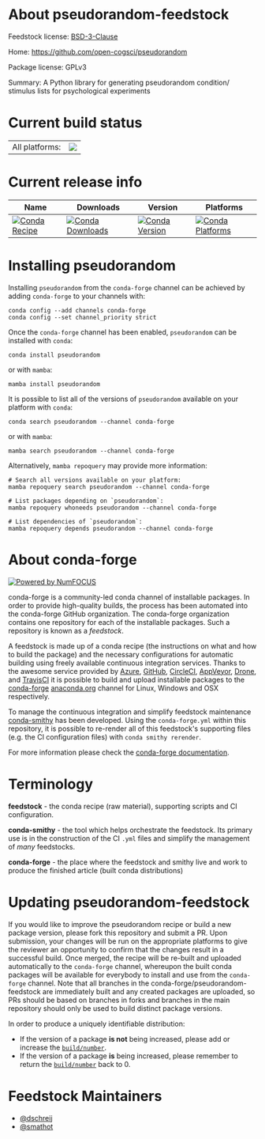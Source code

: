 About pseudorandom-feedstock
============================

Feedstock license: [BSD-3-Clause](https://github.com/conda-forge/pseudorandom-feedstock/blob/main/LICENSE.txt)

Home: https://github.com/open-cogsci/pseudorandom

Package license: GPLv3

Summary: A Python library for generating pseudorandom condition/ stimulus lists for psychological experiments

Current build status
====================


<table><tr><td>All platforms:</td>
    <td>
      <a href="https://dev.azure.com/conda-forge/feedstock-builds/_build/latest?definitionId=9265&branchName=main">
        <img src="https://dev.azure.com/conda-forge/feedstock-builds/_apis/build/status/pseudorandom-feedstock?branchName=main">
      </a>
    </td>
  </tr>
</table>

Current release info
====================

| Name | Downloads | Version | Platforms |
| --- | --- | --- | --- |
| [![Conda Recipe](https://img.shields.io/badge/recipe-pseudorandom-green.svg)](https://anaconda.org/conda-forge/pseudorandom) | [![Conda Downloads](https://img.shields.io/conda/dn/conda-forge/pseudorandom.svg)](https://anaconda.org/conda-forge/pseudorandom) | [![Conda Version](https://img.shields.io/conda/vn/conda-forge/pseudorandom.svg)](https://anaconda.org/conda-forge/pseudorandom) | [![Conda Platforms](https://img.shields.io/conda/pn/conda-forge/pseudorandom.svg)](https://anaconda.org/conda-forge/pseudorandom) |

Installing pseudorandom
=======================

Installing `pseudorandom` from the `conda-forge` channel can be achieved by adding `conda-forge` to your channels with:

```
conda config --add channels conda-forge
conda config --set channel_priority strict
```

Once the `conda-forge` channel has been enabled, `pseudorandom` can be installed with `conda`:

```
conda install pseudorandom
```

or with `mamba`:

```
mamba install pseudorandom
```

It is possible to list all of the versions of `pseudorandom` available on your platform with `conda`:

```
conda search pseudorandom --channel conda-forge
```

or with `mamba`:

```
mamba search pseudorandom --channel conda-forge
```

Alternatively, `mamba repoquery` may provide more information:

```
# Search all versions available on your platform:
mamba repoquery search pseudorandom --channel conda-forge

# List packages depending on `pseudorandom`:
mamba repoquery whoneeds pseudorandom --channel conda-forge

# List dependencies of `pseudorandom`:
mamba repoquery depends pseudorandom --channel conda-forge
```


About conda-forge
=================

[![Powered by
NumFOCUS](https://img.shields.io/badge/powered%20by-NumFOCUS-orange.svg?style=flat&colorA=E1523D&colorB=007D8A)](https://numfocus.org)

conda-forge is a community-led conda channel of installable packages.
In order to provide high-quality builds, the process has been automated into the
conda-forge GitHub organization. The conda-forge organization contains one repository
for each of the installable packages. Such a repository is known as a *feedstock*.

A feedstock is made up of a conda recipe (the instructions on what and how to build
the package) and the necessary configurations for automatic building using freely
available continuous integration services. Thanks to the awesome service provided by
[Azure](https://azure.microsoft.com/en-us/services/devops/), [GitHub](https://github.com/),
[CircleCI](https://circleci.com/), [AppVeyor](https://www.appveyor.com/),
[Drone](https://cloud.drone.io/welcome), and [TravisCI](https://travis-ci.com/)
it is possible to build and upload installable packages to the
[conda-forge](https://anaconda.org/conda-forge) [anaconda.org](https://anaconda.org/)
channel for Linux, Windows and OSX respectively.

To manage the continuous integration and simplify feedstock maintenance
[conda-smithy](https://github.com/conda-forge/conda-smithy) has been developed.
Using the ``conda-forge.yml`` within this repository, it is possible to re-render all of
this feedstock's supporting files (e.g. the CI configuration files) with ``conda smithy rerender``.

For more information please check the [conda-forge documentation](https://conda-forge.org/docs/).

Terminology
===========

**feedstock** - the conda recipe (raw material), supporting scripts and CI configuration.

**conda-smithy** - the tool which helps orchestrate the feedstock.
                   Its primary use is in the construction of the CI ``.yml`` files
                   and simplify the management of *many* feedstocks.

**conda-forge** - the place where the feedstock and smithy live and work to
                  produce the finished article (built conda distributions)


Updating pseudorandom-feedstock
===============================

If you would like to improve the pseudorandom recipe or build a new
package version, please fork this repository and submit a PR. Upon submission,
your changes will be run on the appropriate platforms to give the reviewer an
opportunity to confirm that the changes result in a successful build. Once
merged, the recipe will be re-built and uploaded automatically to the
`conda-forge` channel, whereupon the built conda packages will be available for
everybody to install and use from the `conda-forge` channel.
Note that all branches in the conda-forge/pseudorandom-feedstock are
immediately built and any created packages are uploaded, so PRs should be based
on branches in forks and branches in the main repository should only be used to
build distinct package versions.

In order to produce a uniquely identifiable distribution:
 * If the version of a package **is not** being increased, please add or increase
   the [``build/number``](https://docs.conda.io/projects/conda-build/en/latest/resources/define-metadata.html#build-number-and-string).
 * If the version of a package **is** being increased, please remember to return
   the [``build/number``](https://docs.conda.io/projects/conda-build/en/latest/resources/define-metadata.html#build-number-and-string)
   back to 0.

Feedstock Maintainers
=====================

* [@dschreij](https://github.com/dschreij/)
* [@smathot](https://github.com/smathot/)

